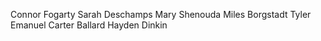 Connor Fogarty
Sarah Deschamps
Mary Shenouda
Miles Borgstadt
Tyler Emanuel
Carter Ballard
Hayden Dinkin
